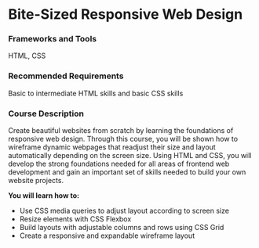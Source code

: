 # Bite-Sized Responsive Web Design


### Frameworks and Tools

HTML, CSS

### Recommended Requirements

Basic to intermediate HTML skills and basic CSS skills

### Course Description

Create beautiful websites from scratch by learning the foundations of responsive web design. Through this course, you will be shown how to wireframe dynamic webpages that readjust their size and layout automatically depending on the screen size. Using HTML and CSS, you will develop the strong foundations needed for all areas of frontend web development and gain an important set of skills needed to build your own website projects.

**You will learn how to:**

-   Use CSS media queries to adjust layout according to screen size
-   Resize elements with CSS Flexbox
-   Build layouts with adjustable columns and rows using CSS Grid
-   Create a responsive and expandable wireframe layout
